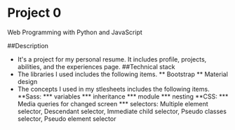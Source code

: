 # Project 0

Web Programming with Python and JavaScript

##Description
* It's a project for my personal resume. It includes profile, projects, abilities, and the experiences page.
##Technical stack
* The libraries I used includes the following items.
** Bootstrap
** Material design
* The concepts I used in my stlesheets includes the following items.
**Sass:
*** variables
*** inheritance
*** module
*** nesting
**CSS:
*** Media queries for changed screen
*** selectors: Multiple element selector, Descendant selector, Immediate child selector, Pseudo classes selector, Pseudo element selector
